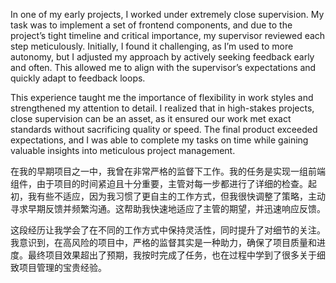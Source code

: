 In one of my early projects, I worked under extremely close supervision. My task was to implement a set of frontend components, and due to the project’s tight timeline and critical importance, my supervisor reviewed each step meticulously. Initially, I found it challenging, as I’m used to more autonomy, but I adjusted my approach by actively seeking feedback early and often. This allowed me to align with the supervisor’s expectations and quickly adapt to feedback loops. 

This experience taught me the importance of flexibility in work styles and strengthened my attention to detail. I realized that in high-stakes projects, close supervision can be an asset, as it ensured our work met exact standards without sacrificing quality or speed. The final product exceeded expectations, and I was able to complete my tasks on time while gaining valuable insights into meticulous project management.

在我的早期项目之一中，我曾在非常严格的监督下工作。我的任务是实现一组前端组件，由于项目的时间紧迫且十分重要，主管对每一步都进行了详细的检查。起初，我有些不适应，因为我习惯了更自主的工作方式，但我很快调整了策略，主动寻求早期反馈并频繁沟通。这帮助我快速地适应了主管的期望，并迅速响应反馈。

这段经历让我学会了在不同的工作方式中保持灵活性，同时提升了对细节的关注。我意识到，在高风险的项目中，严格的监督其实是一种助力，确保了项目质量和进度。最终项目效果超出了预期，我按时完成了任务，也在过程中学到了很多关于细致项目管理的宝贵经验。